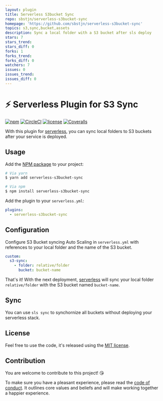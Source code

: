 ```yaml
---
layout: plugin
title: Serverless S3bucket Sync
repo: sbstjn/serverless-s3bucket-sync
homepage: 'https://github.com/sbstjn/serverless-s3bucket-sync'
topics: s3,sync,bucket,assets
description: Sync a local folder with a S3 bucket after sls deploy
stars: 7
stars_trend: 
stars_diff: 0
forks: 1
forks_trend: 
forks_diff: 0
watchers: 7
issues: 0
issues_trend: 
issues_diff: 0
---
```



# ⚡️ Serverless Plugin for S3 Sync

[![npm](https://img.shields.io/npm/v/serverless-s3bucket-sync.svg)](https://www.npmjs.com/package/serverless-s3bucket-sync)
[![CircleCI](https://img.shields.io/circleci/project/github/sbstjn/serverless-s3bucket-sync/master.svg)](https://circleci.com/gh/sbstjn/serverless-s3bucket-sync)
[![license](https://img.shields.io/github/license/sbstjn/serverless-s3bucket-sync.svg)](https://github.com/sbstjn/serverless-s3bucket-sync/blob/master/LICENSE.md)
[![Coveralls](https://img.shields.io/coveralls/sbstjn/serverless-s3bucket-sync.svg)](https://coveralls.io/github/sbstjn/serverless-s3bucket-sync)

With this plugin for [serverless](https://serverless.com), you can sync local folders to S3 buckets after your service is deployed.

## Usage

Add the [NPM package](https://www.npmjs.com/package/serverless-s3bucket-sync) to your project:

```bash
# Via yarn
$ yarn add serverless-s3bucket-sync

# Via npm
$ npm install serverless-s3bucket-sync
```

Add the plugin to your `serverless.yml`:

```yaml
plugins:
  - serverless-s3bucket-sync
```

## Configuration

Configure S3 Bucket syncing Auto Scaling in `serverless.yml` with references to your local folder and the name of the S3 bucket.

```yaml
custom:
  s3-sync:
    - folder: relative/folder
      bucket: bucket-name
```

That's it! With the next deployment, [serverless](https://serverless.com) will sync your local folder `relative/folder` with the S3 bucket named `bucket-name`. 

## Sync

You can use `sls sync` to synchornize all buckets without deploying your serverless stack.

## License

Feel free to use the code, it's released using the [MIT license](LICENSE.md).

## Contribution

You are welcome to contribute to this project! 😘 

To make sure you have a pleasant experience, please read the [code of conduct](CODE_OF_CONDUCT.md). It outlines core values and beliefs and will make working together a happier experience.
